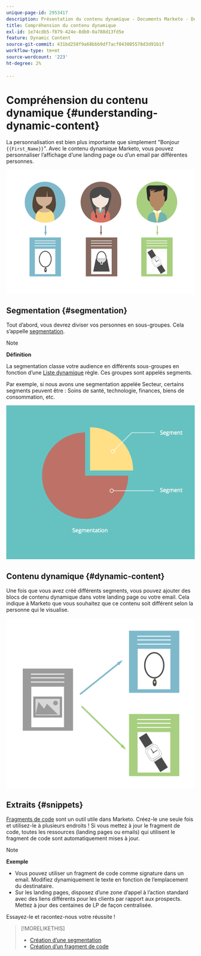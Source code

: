 ```yaml
---
unique-page-id: 2953417
description: Présentation du contenu dynamique - Documents Marketo - Documentation du produit
title: Compréhension du contenu dynamique
exl-id: 1e74cdb5-f879-424e-8db0-0a788d13fd5e
feature: Dynamic Content
source-git-commit: 431bd258f9a68bbb9df7acf043085578d3d91b1f
workflow-type: tm+mt
source-wordcount: '223'
ht-degree: 2%

---
```


# Compréhension du contenu dynamique {#understanding-dynamic-content}

La personnalisation est bien plus importante que simplement &quot;Bonjour `{{First_Name}}`&quot;. Avec le contenu dynamique Marketo, vous pouvez personnaliser l’affichage d’une landing page ou d’un email par différentes personnes.

![](assets/artboard-1.png)

## Segmentation {#segmentation}

Tout d’abord, vous devrez diviser vos personnes en sous-groupes. Cela s’appelle [segmentation](/help/marketo/product-docs/personalization/segmentation-and-snippets/segmentation/create-a-segmentation.md).

>[!NOTE]
>
>**Définition**
>
>La segmentation classe votre audience en différents sous-groupes en fonction d’une [Liste dynamique](/help/marketo/product-docs/core-marketo-concepts/smart-campaigns/understanding-smart-campaigns.md) règle. Ces groupes sont appelés segments.

Par exemple, si nous avons une segmentation appelée Secteur, certains segments peuvent être : Soins de santé, technologie, finances, biens de consommation, etc.

![](assets/artboard-2.png)

## Contenu dynamique {#dynamic-content}

Une fois que vous avez créé différents segments, vous pouvez ajouter des blocs de contenu dynamique dans votre landing page ou votre email. Cela indique à Marketo que vous souhaitez que ce contenu soit différent selon la personne qui le visualise.

![](assets/artboard-3.png)

## Extraits {#snippets}

[Fragments de code](/help/marketo/product-docs/personalization/segmentation-and-snippets/snippets/create-a-snippet.md) sont un outil utile dans Marketo. Créez-le une seule fois et utilisez-le à plusieurs endroits ! Si vous mettez à jour le fragment de code, toutes les ressources (landing pages ou emails) qui utilisent le fragment de code sont automatiquement mises à jour.

>[!NOTE]
>
>**Exemple**
>
>* Vous pouvez utiliser un fragment de code comme signature dans un email. Modifiez dynamiquement le texte en fonction de l’emplacement du destinataire.
>* Sur les landing pages, disposez d’une zone d’appel à l’action standard avec des liens différents pour les clients par rapport aux prospects. Mettez à jour des centaines de LP de façon centralisée.

Essayez-le et racontez-nous votre réussite !

>[!MORELIKETHIS]
>
>* [Création d’une segmentation](/help/marketo/product-docs/personalization/segmentation-and-snippets/segmentation/create-a-segmentation.md)
>* [Création d’un fragment de code](/help/marketo/product-docs/personalization/segmentation-and-snippets/snippets/create-a-snippet.md)

